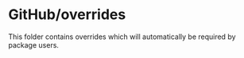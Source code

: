 # GitHub/overrides

This folder contains overrides which will automatically be required by package users.
